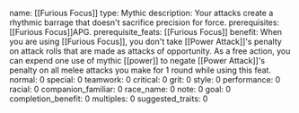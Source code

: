 name: [[Furious Focus]]
type: Mythic
description: Your attacks create a rhythmic barrage that doesn't sacrifice precision for force.
prerequisites: [[Furious Focus]]APG.
prerequisite_feats: [[Furious Focus]]
benefit: When you are using [[Furious Focus]], you don't take [[Power Attack]]'s penalty on attack rolls that are made as attacks of opportunity. As a free action, you can expend one use of mythic [[power]] to negate [[Power Attack]]'s penalty on all melee attacks you make for 1 round while using this feat.
normal: 0
special: 0
teamwork: 0
critical: 0
grit: 0
style: 0
performance: 0
racial: 0
companion_familiar: 0
race_name: 0
note: 0
goal: 0
completion_benefit: 0
multiples: 0
suggested_traits: 0
